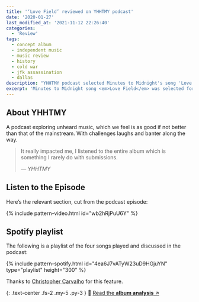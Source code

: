 ```yaml
---
title: '‘Love Field’ reviewed on YHHTMY podcast'
date: '2020-01-27'
last_modified_at: '2021-11-12 22:26:40'
categories:
  - 'Review'
tags:
  - concept album
  - independent music
  - music review
  - history
  - cold war
  - jfk assassination
  - dallas
description: "YHHTMY podcast selected Minutes to Midnight's song 'Love Field' from the album 'After 1989' for their latest episode."
excerpt: 'Minutes to Midnight song <em>Love Field</em> was selected for the latest episode of the podcast <em>You haven’t heard this music yet</em>.'
---
```

## About YHHTMY

A podcast exploring unheard music, which we feel is as good if not better than that of the mainstream. With challenges laughs and banter along the way.

> It really impacted me, I listened to the entire album which is something I rarely do with submissions.
> 
> <cite>— YHHTMY</cite>

## Listen to the Episode

Here’s the relevant section, cut from the podcast episode:

{% include pattern-video.html id="wb2hRjPuU6Y" %}

## Spotify playlist

The following is a playlist of the four songs played and discussed in the podcast:

{% include pattern-spotify.html id="4ea6J7vATyW23uD9HGjuYN" type="playlist" height="300" %}

Thanks to [Christopher Carvalho](https://unlockyoursound.com/) for this feature.

{: .text-center .fs-2 .my-5 .py-3 }
📖 [Read the **album analysis** ↗︎](/music/after-1989/)